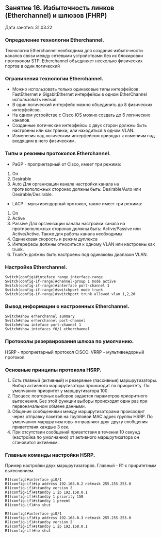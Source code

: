 ## Занятие 16. Избыточность линков (Etherchannel) и шлюзов (FHRP)

Дата занятия: 31.03.22

### Определение технологии Etherchannel.

Технология Etherchannel необходима для создания избыточности каналов связи между сетевыми устройствами без их блокировки протоколом STP.
Etherchannel объединяет несколько физических портов в один логический

### Ограничения технологии Etherchannel.

- Можно использовать только одинаковые типы интерфейсов: FastEthernet и GigabitEthernet интерфейсы в одном EtherChannel использовать нельзя.
- В один логический интерфейс можно объединить до 8 физических интерфейсов.
- На одном устройстве с Cisco IOS можно создать до 6 логических каналов.
- Созданные логические интерфейсы с двух сторон должны быть настроены или как транки, или находиться в одном VLAN.
- Изменения над логическим интерфейсом приводят к измениям над входящим в него физическим. 

### Типы и режимы протоколов Etherchannel.

- PaGP - проприетарный от Cisco, имеет три режима: 
1. On
2. Desirable
3. Auto
Для организации канала настройки канала на противоположных сторонах должны быть: Desirable/Auto или Desirable/Desirable.
- LACP - мультивендорный протокол, также имеет три режима:
1. On
2. Active
3. Passive
Для организации канала настройки канала на противоположных сторонах должны быть: Active/Passive или Active/Active.
Также для работы канала необходимы:
1. Одинаковая скорость и режим дуплекса
2. Интерефесы должны относиться к одному VLAN или настроены как trunk.
3. Trunk'и должны быть настроены под одинаковы диапазон VLAN. 

### Настройка Etherchannel.

```
Switch(config)#inteface range interface-range
Switch(config-if-range)#channel-group 1 mode active
Switch(config-if-range)#interface port-channel 1
Switch(config-if-range)#switchport mode trunk
Switch(config-if-range)#switchport trunk allowed vlan 1,2,20
```  

### Вывод информации о настроенных Etherchannel.

```
Switch#show erherchannel summary
Switch#show erherchannel port-channel
Switch#show inteface port-channel 1
Switch#show intefaces f0/1 etherchannel
```

### Протоколы резервирования шлюза по умолчанию.

HSRP - проприетарный протокол CISCO.
VRRP - мультивендорный протокол.

### Основные принципы протокола HSRP.
1. Есть главный (активный) и резервные (пассивные) маршрутизаторы. Выбор активного маршрутизатора происходит по приоритету. По умолчанию приоритет у маршрутизатора 100.
2. Процесс повторных выборов задается параметров приоритного вытеснения. Без этой функции выборы происходят один раз при первоначальном обмене данными.
3. Общение сообщениями между маршрутизаторами происходит через отправку пакетов на групповой MAC адрес группы HSRP. По умолчанию маршрутизаторы отправляют друг другу сообщения приветствия каждые 3 сек.
4. При отсутствии сообщений приветствия в течении 10 секунд (настройка по умолчанию) от активного маршрутизатора он становится активным.

### Главные команды настройки HSRP.
Пример настройки двух маршрутизаторов. Главный - R1 c приритетным вытеснением.

```
R1(config)#interface gi0/1
R1(config-if)#ip address 192.168.0.2 netmask 255.255.255.0
R1(config-if)#standby version 2
R1(config-if)#standby 1 ip 192.168.0.1
R1(config-if)#standby 1 priority 150
R1(config-if)#standby 1 preemt
R1(config-if)#no shut

R2(config)#interface gi0/1
R1(config-if)#ip address 192.168.0.3 netmask 255.255.255.0
R2(config-if)#standby version 2
R2(config-if)#standby 1 ip 192.168.0.1
R1(config-if)#no shut

```








